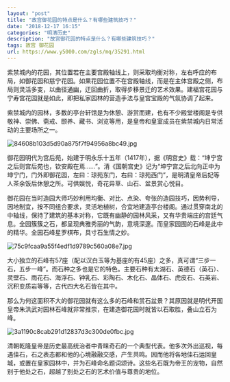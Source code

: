 ```yaml
---
layout: "post"
title: "故宫御花园的特点是什么？有哪些建筑技巧？"
date: "2018-12-17 16:15"
categories: "明清历史"
description: "故宫御花园的特点是什么？有哪些建筑技巧？"
tags: 故宫 御花园
url: https://www.y5000.com/zgls/mq/35291.html
---
```






紫禁城内的花园，其位置若在主要宫殿轴线上，则采取均衡对称，左右呼应的布局，如御花园和慈宁花园。如果花园位置不在宫殿轴线，而是在主体宫殿之侧，布局则灵活多变，以曲径通幽，迂回曲折，取得步移景迁的艺术效果。建福宫花园与宁寿宫花园就是如此，即把私家园林的营造手法与皇宫宝殿的气氛协调了起来。

紫禁城内的园林，多数的亭台轩馆是为休憩、游赏而建，也有不少殿堂楼阁是专供敬神、崇佛、斋戒、颐养、藏书、浏览等用，是皇帝和皇室成员在紫禁城内日常活动的主要场所之一。

![84608b103d5d90a875f7f94956a8bc49.jpg](https://img.y5000.com/uploads/allimg/181022/84608b103d5d90a875f7f94956a8bc49.jpg)

御花园明代为宫后苑，始建于明永乐十五年（1417年），据《明宫史》载：“坤宁宫之后则宫后苑也，钦安殿在焉……”。清《国朝宫史》记为“坤宁宫之后北向正中为坤宁门，门外即御花园，左曰：琼苑东门，右曰：琼苑西门”，是明清皇帝后妃等人茶余饭后休憩之所。可供娱悦，奇花异草、山石、盆景赏心悦目。

御花园在当时造园大师巧妙利用均衡、对比、点染、夸张的造园技巧，因势利导，因地制宜，按不同组合要求，灵活地植树，合宜地建造亭台楼阁。通过贯穿南北的中轴线，保持了建筑的基本对称，它既有幽静的园林风采，又有华贵端庄的宫廷气息。全园簇簇之石，都呈现典雅秀丽的气韵，意境深邃。而皇家园囿的石峰是此中的精华。全园石峰星罗棋布，具寸石生情之妙。

![75c9fcaa9a55f4edf1d9789c560a08e7.jpg](https://img.y5000.com/uploads/allimg/181022/75c9fcaa9a55f4edf1d9789c560a08e7.jpg)

大小独立的石峰有57座（配以汉白玉等为基座的有45座）之多，真可谓“三步一石，五步一峰”。而石种之多也是它的特色。主要石种有太湖石、英德石（英石）、灵壁石、雨花石、海浮石、钟乳石、彩陶石、木化石、晶体石、虎皮石、石英岩、沉积变质岩等等，古代四大名石皆在其中。

那么为何这面积不大的御花园就有这么多的石峰和赏石盆景？其原因就是明代开国皇帝朱洪武对园林石峰就非常推崇，在建造御花园时就皆以石取胜，叠山立石为峰。

![3a1190c8cab291d12837d3c300de0fbc.jpg](https://img.y5000.com/uploads/allimg/181022/3a1190c8cab291d12837d3c300de0fbc.jpg)

清朝乾隆皇帝是历史最高统治者中青睐奇石的一个典型代表。他多次外出巡视，每遇佳石，石之表态都和他的心境融融交感，产生共鸣。因而他将各地佳石运回皇城，或置在皇家园林中，并为石峰命名题词颂诗。这些名石既为帝王的宠物，自然别于他处之石，超越了别处之石的艺术价值与尊贵的地位。
